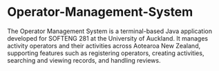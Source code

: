 # Operator-Management-System
The Operator Management System is a terminal-based Java application developed for SOFTENG 281 at the University of Auckland. It manages activity operators and their activities across Aotearoa New Zealand, supporting features such as registering operators, creating activities, searching and viewing records, and handling reviews.
